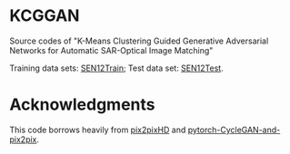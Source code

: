 # KCGGAN
Source codes of "K-Means Clustering Guided Generative Adversarial Networks for Automatic SAR-Optical Image Matching"

Training data sets: [SEN12Train](https://drive.google.com/open?id=1-CNyQDfP1FAo_KIbXD1PBO0GYqKaKhjo); 
Test data set: [SEN12Test](https://drive.google.com/open?id=1-bD4S3f7ugwBQkvJAbyHf9p6_-sVgElB).

# Acknowledgments
This code borrows heavily from [pix2pixHD](https://github.com/WenliangDu/pix2pixHD) and [pytorch-CycleGAN-and-pix2pix](https://github.com/junyanz/pytorch-CycleGAN-and-pix2pix).
